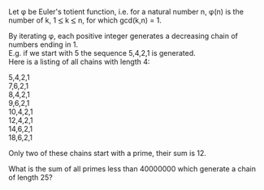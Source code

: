   <p>Let &phi; be Euler's totient function, i.e. for a natural number n,  &phi;(n) is the number of k, 1 <img src='images/symbol_le.gif' width='10' height='12' alt='&le;' border='0' style='vertical-align:middle;' /> k <img src='images/symbol_le.gif' width='10' height='12' alt='&le;' border='0' style='vertical-align:middle;' /> n, for which gcd(k,n) = 1.</p>    <p>By iterating &phi;, each positive integer generates a decreasing chain of numbers ending in 1.<br />  E.g. if we start with 5 the sequence 5,4,2,1 is generated.<br />  Here is a listing of all chains with length 4:</p>      5,4,2,1<br />  7,6,2,1<br />  8,4,2,1<br />  9,6,2,1<br />  10,4,2,1<br />  12,4,2,1<br />  14,6,2,1<br />  18,6,2,1    <p>Only two of these chains start with a prime, their sum is 12.</p>    <p>What is the sum of all primes less than 40000000 which generate a chain of length 25?</p>        